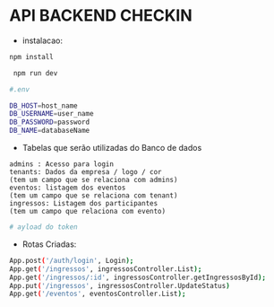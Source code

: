 # API BACKEND CHECKIN 

- instalacao: 
```sh 
npm install 
```
```sh
 npm run dev 
```
```sh
#.env 

DB_HOST=host_name
DB_USERNAME=user_name
DB_PASSWORD=password
DB_NAME=databaseName

```

- Tabelas que serão utilizadas do Banco de dados 
```
admins : Acesso para login
tenants: Dados da empresa / logo / cor 
(tem um campo que se relaciona com admins)
eventos: listagem dos eventos 
(tem um campo que se relaciona com tenant)
ingressos: Listagem dos participantes 
(tem um campo que relaciona com evento)

```
```sh 
# ayload do token

```

- Rotas Criadas:
```sh
App.post('/auth/login', Login);
App.get('/ingressos', ingressosController.List);
App.get('/ingressos/:id', ingressosController.getIngressosById);
App.put('/ingressos', ingressosController.UpdateStatus)
App.get('/eventos', eventosController.List);

```



